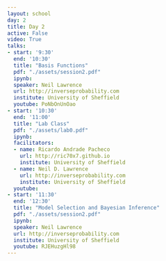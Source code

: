 ```yaml
---
layout: school
day: 2
title: Day 2
active: False
video: True
talks:
- start: '9:30'
  end: '10:30'
  title: "Basis Functions"
  pdf: "./assets/session2.pdf"
  ipynb: 
  speaker: Neil Lawrence
  url: http://inverseprobability.com
  institute: University of Sheffield
  youtube: PoNbOnUnOao
- start: '10:30'
  end: '11:00'
  title: "Lab Class"
  pdf: "./assets/lab0.pdf"
  ipynb: 
  facilitators:
  - name: Ricardo Andrade Pacheco
    url: http://ric70x7.github.io
    institute: University of Sheffield
  - name: Neil D. Lawrence
    url: http://inverseprobability.com
    institute: University of Sheffield
  youtube: 
- start: '11:30'
  end: '12:30'
  title: "Model Selection and Bayesian Inference"
  pdf: "./assets/session2.pdf"
  ipynb: 
  speaker: Neil Lawrence
  url: http://inverseprobability.com
  institute: University of Sheffield
  youtube: RJEHuzgHl98
---
```

